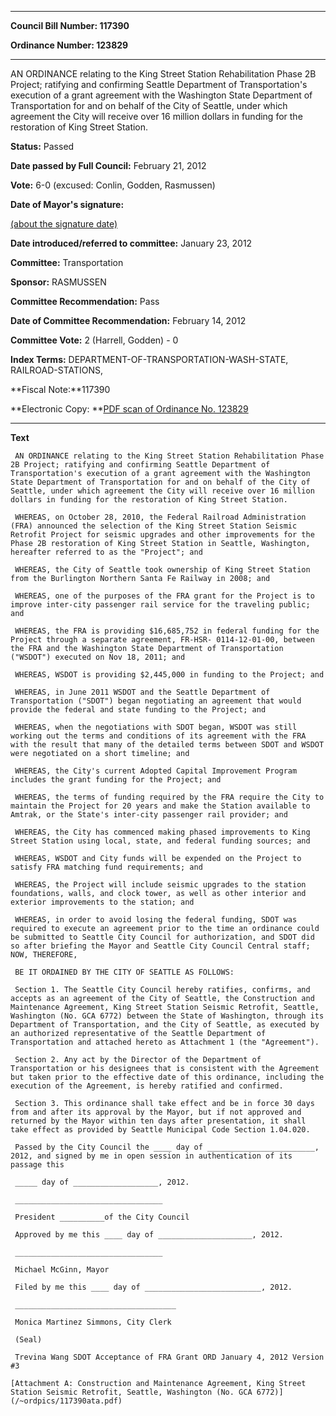 

********

**Council Bill Number: 117390**
   
**Ordinance Number: 123829**
********

 AN ORDINANCE relating to the King Street Station Rehabilitation Phase 2B Project; ratifying and confirming Seattle Department of Transportation's execution of a grant agreement with the Washington State Department of Transportation for and on behalf of the City of Seattle, under which agreement the City will receive over 16 million dollars in funding for the restoration of King Street Station.

**Status:** Passed
   
**Date passed by Full Council:** February 21, 2012
   
**Vote:** 6-0 (excused: Conlin, Godden, Rasmussen)
   
**Date of Mayor's signature:**
   
[(about the signature date)](/~public/approvaldate.htm)
   
   
   
**Date introduced/referred to committee:** January 23, 2012
   
**Committee:** Transportation
   
**Sponsor:** RASMUSSEN
   
**Committee Recommendation:** Pass
   
**Date of Committee Recommendation:** February 14, 2012
   
**Committee Vote:** 2 (Harrell, Godden) - 0
   
   
**Index Terms:** DEPARTMENT-OF-TRANSPORTATION-WASH-STATE, RAILROAD-STATIONS,

**Fiscal Note:**117390

**Electronic Copy: **[PDF scan of Ordinance No. 123829](/~archives/Ordinances/Ord_123829.pdf)

********

**Text**
   
```
 AN ORDINANCE relating to the King Street Station Rehabilitation Phase 2B Project; ratifying and confirming Seattle Department of Transportation's execution of a grant agreement with the Washington State Department of Transportation for and on behalf of the City of Seattle, under which agreement the City will receive over 16 million dollars in funding for the restoration of King Street Station.

 WHEREAS, on October 28, 2010, the Federal Railroad Administration (FRA) announced the selection of the King Street Station Seismic Retrofit Project for seismic upgrades and other improvements for the Phase 2B restoration of King Street Station in Seattle, Washington, hereafter referred to as the "Project"; and

 WHEREAS, the City of Seattle took ownership of King Street Station from the Burlington Northern Santa Fe Railway in 2008; and

 WHEREAS, one of the purposes of the FRA grant for the Project is to improve inter-city passenger rail service for the traveling public; and

 WHEREAS, the FRA is providing $16,685,752 in federal funding for the Project through a separate agreement, FR-HSR- 0114-12-01-00, between the FRA and the Washington State Department of Transportation ("WSDOT") executed on Nov 18, 2011; and

 WHEREAS, WSDOT is providing $2,445,000 in funding to the Project; and

 WHEREAS, in June 2011 WSDOT and the Seattle Department of Transportation ("SDOT") began negotiating an agreement that would provide the federal and state funding to the Project; and

 WHEREAS, when the negotiations with SDOT began, WSDOT was still working out the terms and conditions of its agreement with the FRA with the result that many of the detailed terms between SDOT and WSDOT were negotiated on a short timeline; and

 WHEREAS, the City's current Adopted Capital Improvement Program includes the grant funding for the Project; and

 WHEREAS, the terms of funding required by the FRA require the City to maintain the Project for 20 years and make the Station available to Amtrak, or the State's inter-city passenger rail provider; and

 WHEREAS, the City has commenced making phased improvements to King Street Station using local, state, and federal funding sources; and

 WHEREAS, WSDOT and City funds will be expended on the Project to satisfy FRA matching fund requirements; and

 WHEREAS, the Project will include seismic upgrades to the station foundations, walls, and clock tower, as well as other interior and exterior improvements to the station; and

 WHEREAS, in order to avoid losing the federal funding, SDOT was required to execute an agreement prior to the time an ordinance could be submitted to Seattle City Council for authorization, and SDOT did so after briefing the Mayor and Seattle City Council Central staff; NOW, THEREFORE,

 BE IT ORDAINED BY THE CITY OF SEATTLE AS FOLLOWS:

 Section 1. The Seattle City Council hereby ratifies, confirms, and accepts as an agreement of the City of Seattle, the Construction and Maintenance Agreement, King Street Station Seismic Retrofit, Seattle, Washington (No. GCA 6772) between the State of Washington, through its Department of Transportation, and the City of Seattle, as executed by an authorized representative of the Seattle Department of Transportation and attached hereto as Attachment 1 (the "Agreement").

 Section 2. Any act by the Director of the Department of Transportation or his designees that is consistent with the Agreement but taken prior to the effective date of this ordinance, including the execution of the Agreement, is hereby ratified and confirmed.

 Section 3. This ordinance shall take effect and be in force 30 days from and after its approval by the Mayor, but if not approved and returned by the Mayor within ten days after presentation, it shall take effect as provided by Seattle Municipal Code Section 1.04.020.

 Passed by the City Council the ____ day of ________________________, 2012, and signed by me in open session in authentication of its passage this

 _____ day of ___________________, 2012.

 _________________________________

 President __________of the City Council

 Approved by me this ____ day of _____________________, 2012.

 _________________________________

 Michael McGinn, Mayor

 Filed by me this ____ day of __________________________, 2012.

 ____________________________________

 Monica Martinez Simmons, City Clerk

 (Seal)

 Trevina Wang SDOT Acceptance of FRA Grant ORD January 4, 2012 Version #3

[Attachment A: Construction and Maintenance Agreement, King Street Station Seismic Retrofit, Seattle, Washington (No. GCA 6772)](/~ordpics/117390ata.pdf)

```
